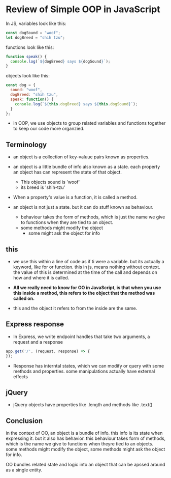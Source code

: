 # Review of Simple OOP in JavaScript

In JS, variables look like this:

```js
const dogSound = "woof";
let dogBreed = "shih tzu";
```

functions look like this: 

```js
function speak() {
  console.log(`${dogBreed} says ${dogSound}`);
}
```

objects look like this:

```js
const dog = {
  sound: "woof",
  dogBreed: "shih tzu",
  speak: function() {
    console.log(`${this.dogBreed} says ${this.dogSound}`);
  }
};
```

* in OOP, we use objects to group related variables and functions together to keep our code more organzied.

## Terminology

* an object is a collection of key-valuue pairs known as properties.

* an object is a little bundle of info also known as a state. each property an object has can represent the state of that object.
  * This objects sound is 'woof'
  * its breed is 'shih-tzu'

* When a property's value is a function, it is called a method.

* an object is not just a state. but it can do stuff known as behaviour.
  * behaviour takes the form of methods, which is just the name we give to functions when they are tied to an object.
  * some methods might modify the object
    * some might ask the object for info

## this

* we use this within a line of code as if ti were a variable. but its actually a keyword, like for or function. this in js, means nothing without context. the value of this is determined at the time of the call and depends on how and where it is called.

* **All we really need to know for OO in JavaScript, is that when you use this inside a method, this refers to the object that the method was called on.**

* this and the object it refers to from the inside are the same.

## Express response

* In Express, we write endpoint handles that take two arguments, a request and a response

```js 
app.get('/', (request, response) => {
});
```
* Response has interntal states, which we can modify or query with some methods and properties. some manipulations actually have external effects

## jQuery

* jQuery objects have properties like .length and methods like .text()

## Conclusion

in the context of OO, an object is a bundle of info. this info is its state when expressing it. but it also has behavior. this behaviour takes form of methods, which is the name we give to functions when theyre tied to an objects. some methods might modify the object, some methods might ask the object for info.

OO bundles related state and logic into an object that can be apssed around as a single entity.